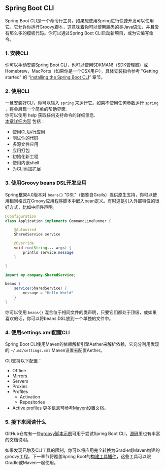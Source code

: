 ## Spring Boot CLI

Spring Boot CLI是一个命令行工具，如果想使用Spring进行快速开发可以使用它。它允许你运行Groovy脚本，这意味着你可以使用熟悉的类Java语法，并且没有那么多的模板代码。你可以通过Spring Boot CLI启动新项目，或为它编写命令。

### 1. 安装CLI

你可以手动安装Spring Boot CLI，也可以使用SDKMAN!（SDK管理器）或 Homebrew，MacPorts（如果你是一个OSX用户），具体安装指令参考 "Getting started" 的 “[Installing the Spring Boot CLI](http://docs.spring.io/spring-boot/docs/2.0.0.BUILD-SNAPSHOT/reference/htmlsingle/#getting-started-installing-the-cli)” 章节。

### 2. 使用CLI

一旦安装好CLI，你可以输入 `spring` 来运行它。如果不使用任何参数运行 `spring` ，将会展现一个简单的帮助界面.  
你可以使用 help 获取任何支持命令的详细信息.  
[本章详细内容](http://docs.spring.io/spring-boot/docs/2.0.0.BUILD-SNAPSHOT/reference/htmlsingle/#cli-using-the-cli) 包括：
* 使用CLI运行应用
* 测试你的代码
* 多源文件应用
* 应用打包
* 初始化新工程
* 使用内嵌shell
* 为CLI添加扩展

### 3. 使用Groovy beans DSL开发应用

Spring框架4.0版本对 `beans{}` "DSL"（借鉴自Grails）提供原生支持，你可以使用相同格式在Groovy应用程序脚本中嵌入bean定义。有时这是引入外部特性的很好方式，比如中间件声明。
```java
@Configuration
class Application implements CommandLineRunner {

    @Autowired
    SharedService service

    @Override
    void run(String... args) {
        println service.message
    }

}

import my.company.SharedService;

beans {
    service(SharedService) {
        message = "Hello World"
    }
}
```

你可以使用 `beans{}` 混合位于相同文件的类声明，只要它们都处于顶级，或如果喜欢的话，你可以将beans DSL放到一个单独的文件中。

### 4. 使用settings.xml配置CLI

Spring Boot CLI使用Maven的依赖解析引擎Aether来解析依赖，它充分利用发现的 `~/.m2/settings.xml` Maven设置去配置Aether。

CLI支持以下配置：
* Offline
* Mirrors
* Servers
* Proxies
* Profiles
  - Activation
  - Repositories
* Active profiles
更多信息可参考[Maven设置文档](https://maven.apache.org/settings.html)。

### 5. 接下来阅读什么

GitHub仓库有一些[groovy脚本示例](https://github.com/spring-projects/spring-boot/tree/master/spring-boot-cli/samples)可用于尝试Spring Boot CLI，[源码](https://github.com/spring-projects/spring-boot/tree/master/spring-boot-cli/src/main/java/org/springframework/boot/cli)里也有丰富的文档说明。

如果发现已触及CLI工具的限制，你可以将应用完全转换为Gradle或Maven构建的groovy工程。下一章节将覆盖Spring Boot的[构建工具插件](http://docs.spring.io/spring-boot/docs/2.0.0.BUILD-SNAPSHOT/reference/htmlsingle/#build-tool-plugins)，这些工具可以跟Gradle或Maven一起使用。
